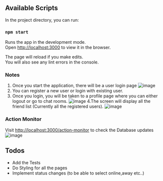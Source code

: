 ## Available Scripts

In the project directory, you can run:

### `npm start`

Runs the app in the development mode.<br />
Open [http://localhost:3000](http://localhost:3000) to view it in the browser.

The page will reload if you make edits.<br />
You will also see any lint errors in the console.

### Notes
1. Once you start the application, there will be a user login page
![image](https://user-images.githubusercontent.com/83988762/167106662-8f07a606-b6e9-4a5e-a841-e6449a61a0a2.png)
2. You can register a new user or login with existing user.
3. Once you login, you will be taken to a profile page where you can either logout or go to chat rooms.
![image](https://user-images.githubusercontent.com/83988762/167107038-07b544af-745a-4f53-8ba3-59d380c8aa76.png)
4.The screen will display all the friend list (Currently all the registered users).
![image](https://user-images.githubusercontent.com/83988762/167107214-63046c5f-5dfd-457a-a492-8e722571806c.png)


### Action Monitor
Visit [http://localhost:3000/action-monitor](http://localhost:3000/action-monitor) to check the Database updates
![image](https://user-images.githubusercontent.com/83988762/167107573-6f559af4-2439-48ff-bd3b-743a4fca17da.png)


## Todos
- Add the Tests
- Do Styling for all the pages
- Implement status changes (to be able to select online,away etc..)
